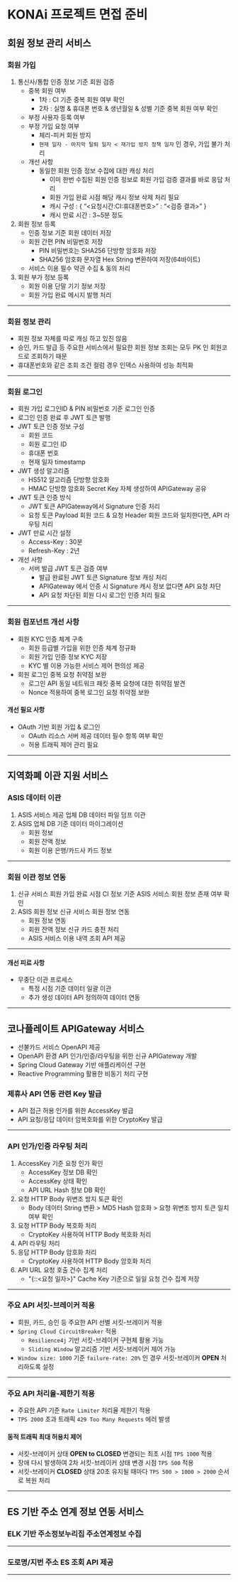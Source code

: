 # KONAi 프로젝트 면접 준비

## 회원 정보 관리 서비스

### 회원 가입

1. 통신사/통합 인증 정보 기준 회원 검증
   - 중복 회원 여부
     - 1차 : CI 기준 중복 회원 여부 확인
     - 2차 : 실명 & 휴대폰 번호 & 생년월일 & 성별 기준 중복 회원 여부 확인
   - 부정 사용자 등록 여부
   - 부정 가입 요청 여부
     - 체리-피커 회원 방지
     - `현재 일자 - 마지막 탈퇴 일자 < 재가입 방지 정책 일자` 인 경우, 가입 불가 처리
   - 개선 사항
     - 동일한 회원 인증 정보 수집에 대한 캐싱 처리
       - 이미 한번 수집된 회원 인증 정보로 회원 가입 검증 결과를 바로 응답 처리
       - 회원 가입 완료 시점 해당 캐시 정보 삭제 처리 필요
       - 캐시 구성 : { “<요청시간:CI:휴대폰번호>” :  “<검증 결과>” }
       - 캐시 만료 시간 : 3~5분 정도
2. 회원 정보 등록
   - 인증 정보 기준 회원 데이터 저장
   - 회원 간편 PIN 비밀번호 저장
     - PIN 비밀번호는 SHA256 단방향 암호화 저장
     - SHA256 암호화 문자열 Hex String 변환하여 저장(64바이트)
   - 서비스 이용 필수 약관 수집 & 동의 처리
3. 회원 부가 정보 등록
   - 회원 이용 단말 기기 정보 저장
   - 회원 가입 완료 메시지 발행 처리

---

### 회원 정보 관리

- 회원 정보 자체를 따로 캐싱 하고 있진 않음
- 승인, 카드 발급 등 주요한 서비스에서 필요한 회원 정보 조회는 모두 PK 인 회원코드로 조회하기 때문
- 휴대폰번호와 같은 조회 조건 컬럼 경우 인덱스 사용하여 성능 최적화

---

### 회원 로그인

- 회원 가입 로그인ID & PIN 비밀번호 기준 로그인 인증
- 로그인 인증 완료 후 JWT 토큰 발행
- JWT 토큰 인증 정보 구성
  - 회원 코드
  - 회원 로그인 ID
  - 휴대폰 번호
  - 현재 일자 timestamp
- JWT 생성 알고리즘
  - HS512 알고리즘 단방향 암호화
  - HMAC 단방향 암호화 Secret Key 자체 생성하여 APIGateway 공유
- JWT 토큰 인증 방식
  - JWT 토큰 APIGateway에서 Signature 인증 처리
  - 요청 토큰 Payload 회원 코드 & 요청 Header 회원 코드와 일치한다면, API 라우팅 처리
- JWT 만료 시간 설정
  - Access-Key : 30분
  - Refresh-Key : 2년
- 개선 사항
  - 서버 발급 JWT 토큰 검증 여부
    - 발급 완료된 JWT 토큰 Signature 정보 캐싱 처리
    - APIGateway 에서 인증 시 Signature 캐시 정보 없다면 API 요청 차단
    - API 요청 차단된 회원 다시 로그인 인증 처리 필요

---

### 회원 컴포넌트 개선 사항

- 회원 KYC 인증 체계 구축
  - 회원 등급별 가입을 위한 인증 체계 정규화
  - 회원 가입 인증 정보 KYC 저장
  - KYC 별 이용 가능한 서비스 제어 편의성 제공
- 회원 로그인 중복 요청 취약점 보완
  - 로그인 API 동일 네트워크 패킷 중복 요청에 대한 취약점 발견
  - Nonce 적용하여 중복 로그인 요청 취약점 보완

#### 개선 필요 사항

- OAuth 기반 회원 가입 & 로그인
  - OAuth 리소스 서버 제공 데이터 필수 항목 여부 확인
  - 허용 트래픽 제어 관리 필요

---

## 지역화폐 이관 지원 서비스

### ASIS 데이터 이관

1. ASIS 서비스 제공 업체 DB 데이터 파일 덤프 이관
2. ASIS 업체 DB 기준 데이터 마이그레이션
   - 회원 정보
   - 회원 잔액 정보
   - 회원 이용 은행/카드사 카드 정보

---

### 회원 이관 정보 연동

1. 신규 서비스 회원 가입 완료 시점 CI 정보 기준 ASIS 서비스 회원 정보 존재 여부 확인
2. ASIS 회원 정보 신규 서비스 회원 정보 연동
   - 회원 정보 연동
   - 회원 잔액 정보 신규 카드 충전 처리
   - ASIS 서비스 이용 내역 조회 API 제공

---

#### 개선 피료 사항

- 무중단 이관 프로세스
  - 특정 시점 기준 데이터 일괄 이관
  - 추가 생성 데이터 API 정의하여 데이터 연동

---

## 코나플레이트 APIGateway 서비스

- 선불카드 서비스 OpenAPI 제공
- OpenAPI 환경 API 인가/인증/라우팅을 위한 신규 APIGateway 개발
- Spring Cloud Gateway 기반 애플리케이션 구현
- Reactive Programming 활용한 비동기 처리 구현

### 제휴사 API 연동 관련 Key 발급

- API 접근 허용 인가를 위한 AccessKey 발급
- API 요청/응답 데이터 암복호화를 위한 CryptoKey 발급

---

### API 인가/인증 라우팅 처리

1. AccessKey 기준 요청 인가 확인
   - AccessKey 정보 DB 확인
   - AccessKey 상태 확인
   - API URL Hash 정보 DB 확인
2. 요청 HTTP Body 위변조 방지 토큰 확인
   - Body 데이터 String 변환 > MD5 Hash 암호화 > 요청 위변조 방지 토큰 일치 여부 확인
3. 요청 HTTP Body 복호화 처리
   - CryptoKey 사용하여 HTTP Body 복호화 처리
4. API 라우팅 처리
5. 응답 HTTP Body 암호화 처리
   - CryptoKey 사용하여 HTTP Body 암호화 처리
6. API URL 요청 호출 건수 집계 처리
   - "{<AccessKey>:<URL Hash>:<요청 일자>}" Cache Key 기준으로 일일 요청 건수 집계 저장

---

### 주요 API 서킷-브레이커 적용

- 회원, 카드, 승인 등 주요한 API 선별 서킷-브레이커 적용
- `Spring Cloud CircuitBreaker` 적용
  - `Resilience4j` 기반 서킷-브레이커 구현체 활용 가능
  - `Sliding Window` 알고리즘 기반 서킷-브레이커 제어 가능
- `Window size: 1000` 기준 `failure-rate: 20%` 인 경우 서킷-브레이커 **OPEN** 처리하도록 설정
 
---

### 주요 API 처리율-제한기 적용

- 주요한 API 기준 `Rate Limiter` 처리율 제한기 적용
- `TPS 2000` 초과 트래픽 `429 Too Many Requests` 에러 발생
  
#### 동적 트래픽 최대 허용치 제어

- 서킷-브레이커 상태 **OPEN to CLOSED** 변경되는 최초 시점 `TPS 1000` 적용
- 장애 다시 발생하여 2차 서킷-브레이커 상태 변경 시점 `TPS 500` 적용
- 서킷-브레이커 **CLOSED** 상태 20초 유지될 때마다 `TPS 500 > 1000 > 2000` 순서로 복원 처리

---

## ES 기반 주소 연계 정보 연동 서비스
    
### ELK 기반 주소정보누리집 주소연계정보 수집


---

### 도로명/지번 주소 ES 조회 API 제공


---
